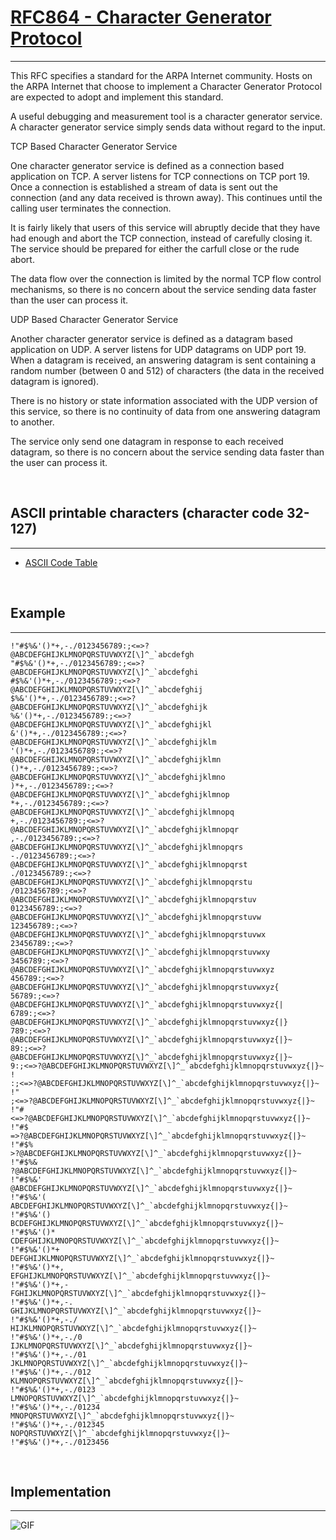 # [RFC864 - Character Generator Protocol](https://www.rfc-editor.org/rfc/rfc864.html)

---

This RFC specifies a standard for the ARPA Internet community.  Hosts on
the ARPA Internet that choose to implement a Character Generator
Protocol are expected to adopt and implement this standard.

A useful debugging and measurement tool is a character generator
service.  A character generator service simply sends data without regard
to the input.

TCP Based Character Generator Service

One character generator service is defined as a connection based
application on TCP.  A server listens for TCP connections on TCP port
19.  Once a connection is established a stream of data is sent out
     the connection (and any data received is thrown away).  This
     continues until the calling user terminates the connection.

It is fairly likely that users of this service will abruptly decide
that they have had enough and abort the TCP connection, instead of
carefully closing it.  The service should be prepared for either the
carfull close or the rude abort.

The data flow over the connection is limited by the normal TCP flow
control mechanisms, so there is no concern about the service sending
data faster than the user can process it.

UDP Based Character Generator Service

Another character generator service is defined as a datagram based
application on UDP.  A server listens for UDP datagrams on UDP port
19.  When a datagram is received, an answering datagram is sent
     containing a random number (between 0 and 512) of characters (the
     data in the received datagram is ignored).

There is no history or state information associated with the UDP
version of this service, so there is no continuity of data from one
answering datagram to another.

The service only send one datagram in response to each received
datagram, so there is no concern about the service sending data
faster than the user can process it.

<br />

## ASCII printable characters (character code 32-127)

---

- [ASCII Code Table](https://www.ascii-code.com/)

<br />

## Example

---

```shell
!"#$%&'()*+,-./0123456789:;<=>?@ABCDEFGHIJKLMNOPQRSTUVWXYZ[\]^_`abcdefgh
"#$%&'()*+,-./0123456789:;<=>?@ABCDEFGHIJKLMNOPQRSTUVWXYZ[\]^_`abcdefghi
#$%&'()*+,-./0123456789:;<=>?@ABCDEFGHIJKLMNOPQRSTUVWXYZ[\]^_`abcdefghij
$%&'()*+,-./0123456789:;<=>?@ABCDEFGHIJKLMNOPQRSTUVWXYZ[\]^_`abcdefghijk
%&'()*+,-./0123456789:;<=>?@ABCDEFGHIJKLMNOPQRSTUVWXYZ[\]^_`abcdefghijkl
&'()*+,-./0123456789:;<=>?@ABCDEFGHIJKLMNOPQRSTUVWXYZ[\]^_`abcdefghijklm
'()*+,-./0123456789:;<=>?@ABCDEFGHIJKLMNOPQRSTUVWXYZ[\]^_`abcdefghijklmn
()*+,-./0123456789:;<=>?@ABCDEFGHIJKLMNOPQRSTUVWXYZ[\]^_`abcdefghijklmno
)*+,-./0123456789:;<=>?@ABCDEFGHIJKLMNOPQRSTUVWXYZ[\]^_`abcdefghijklmnop
*+,-./0123456789:;<=>?@ABCDEFGHIJKLMNOPQRSTUVWXYZ[\]^_`abcdefghijklmnopq
+,-./0123456789:;<=>?@ABCDEFGHIJKLMNOPQRSTUVWXYZ[\]^_`abcdefghijklmnopqr
,-./0123456789:;<=>?@ABCDEFGHIJKLMNOPQRSTUVWXYZ[\]^_`abcdefghijklmnopqrs
-./0123456789:;<=>?@ABCDEFGHIJKLMNOPQRSTUVWXYZ[\]^_`abcdefghijklmnopqrst
./0123456789:;<=>?@ABCDEFGHIJKLMNOPQRSTUVWXYZ[\]^_`abcdefghijklmnopqrstu
/0123456789:;<=>?@ABCDEFGHIJKLMNOPQRSTUVWXYZ[\]^_`abcdefghijklmnopqrstuv
0123456789:;<=>?@ABCDEFGHIJKLMNOPQRSTUVWXYZ[\]^_`abcdefghijklmnopqrstuvw
123456789:;<=>?@ABCDEFGHIJKLMNOPQRSTUVWXYZ[\]^_`abcdefghijklmnopqrstuvwx
23456789:;<=>?@ABCDEFGHIJKLMNOPQRSTUVWXYZ[\]^_`abcdefghijklmnopqrstuvwxy
3456789:;<=>?@ABCDEFGHIJKLMNOPQRSTUVWXYZ[\]^_`abcdefghijklmnopqrstuvwxyz
456789:;<=>?@ABCDEFGHIJKLMNOPQRSTUVWXYZ[\]^_`abcdefghijklmnopqrstuvwxyz{
56789:;<=>?@ABCDEFGHIJKLMNOPQRSTUVWXYZ[\]^_`abcdefghijklmnopqrstuvwxyz{|
6789:;<=>?@ABCDEFGHIJKLMNOPQRSTUVWXYZ[\]^_`abcdefghijklmnopqrstuvwxyz{|}
789:;<=>?@ABCDEFGHIJKLMNOPQRSTUVWXYZ[\]^_`abcdefghijklmnopqrstuvwxyz{|}~
89:;<=>?@ABCDEFGHIJKLMNOPQRSTUVWXYZ[\]^_`abcdefghijklmnopqrstuvwxyz{|}~
9:;<=>?@ABCDEFGHIJKLMNOPQRSTUVWXYZ[\]^_`abcdefghijklmnopqrstuvwxyz{|}~ !
:;<=>?@ABCDEFGHIJKLMNOPQRSTUVWXYZ[\]^_`abcdefghijklmnopqrstuvwxyz{|}~ !"
;<=>?@ABCDEFGHIJKLMNOPQRSTUVWXYZ[\]^_`abcdefghijklmnopqrstuvwxyz{|}~ !"#
<=>?@ABCDEFGHIJKLMNOPQRSTUVWXYZ[\]^_`abcdefghijklmnopqrstuvwxyz{|}~ !"#$
=>?@ABCDEFGHIJKLMNOPQRSTUVWXYZ[\]^_`abcdefghijklmnopqrstuvwxyz{|}~ !"#$%
>?@ABCDEFGHIJKLMNOPQRSTUVWXYZ[\]^_`abcdefghijklmnopqrstuvwxyz{|}~ !"#$%&
?@ABCDEFGHIJKLMNOPQRSTUVWXYZ[\]^_`abcdefghijklmnopqrstuvwxyz{|}~ !"#$%&'
@ABCDEFGHIJKLMNOPQRSTUVWXYZ[\]^_`abcdefghijklmnopqrstuvwxyz{|}~ !"#$%&'(
ABCDEFGHIJKLMNOPQRSTUVWXYZ[\]^_`abcdefghijklmnopqrstuvwxyz{|}~ !"#$%&'()
BCDEFGHIJKLMNOPQRSTUVWXYZ[\]^_`abcdefghijklmnopqrstuvwxyz{|}~ !"#$%&'()*
CDEFGHIJKLMNOPQRSTUVWXYZ[\]^_`abcdefghijklmnopqrstuvwxyz{|}~ !"#$%&'()*+
DEFGHIJKLMNOPQRSTUVWXYZ[\]^_`abcdefghijklmnopqrstuvwxyz{|}~ !"#$%&'()*+,
EFGHIJKLMNOPQRSTUVWXYZ[\]^_`abcdefghijklmnopqrstuvwxyz{|}~ !"#$%&'()*+,-
FGHIJKLMNOPQRSTUVWXYZ[\]^_`abcdefghijklmnopqrstuvwxyz{|}~ !"#$%&'()*+,-.
GHIJKLMNOPQRSTUVWXYZ[\]^_`abcdefghijklmnopqrstuvwxyz{|}~ !"#$%&'()*+,-./
HIJKLMNOPQRSTUVWXYZ[\]^_`abcdefghijklmnopqrstuvwxyz{|}~ !"#$%&'()*+,-./0
IJKLMNOPQRSTUVWXYZ[\]^_`abcdefghijklmnopqrstuvwxyz{|}~ !"#$%&'()*+,-./01
JKLMNOPQRSTUVWXYZ[\]^_`abcdefghijklmnopqrstuvwxyz{|}~ !"#$%&'()*+,-./012
KLMNOPQRSTUVWXYZ[\]^_`abcdefghijklmnopqrstuvwxyz{|}~ !"#$%&'()*+,-./0123
LMNOPQRSTUVWXYZ[\]^_`abcdefghijklmnopqrstuvwxyz{|}~ !"#$%&'()*+,-./01234
MNOPQRSTUVWXYZ[\]^_`abcdefghijklmnopqrstuvwxyz{|}~ !"#$%&'()*+,-./012345
NOPQRSTUVWXYZ[\]^_`abcdefghijklmnopqrstuvwxyz{|}~ !"#$%&'()*+,-./0123456
```

<br />

## Implementation

---

![GIF](https://user-images.githubusercontent.com/71188307/162195746-aa41f5e0-6f21-4536-8352-c4ef7c40cc51.gif)

<br />
